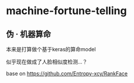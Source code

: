 # machine-fortune-telling


## 伪 · 机器算命

本来是打算做个基于keras的算命model

似乎现在做成了人脸相似度检测…？

base on https://github.com/Entropy-xcy/RankFace


